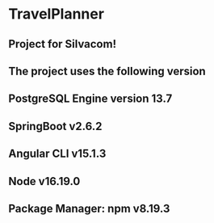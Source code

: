 # TravelPlanner
## Project for Silvacom!

## The project uses the following version 
## PostgreSQL Engine version 13.7
## SpringBoot v2.6.2
## Angular CLI v15.1.3
## Node v16.19.0
## Package Manager: npm v8.19.3
